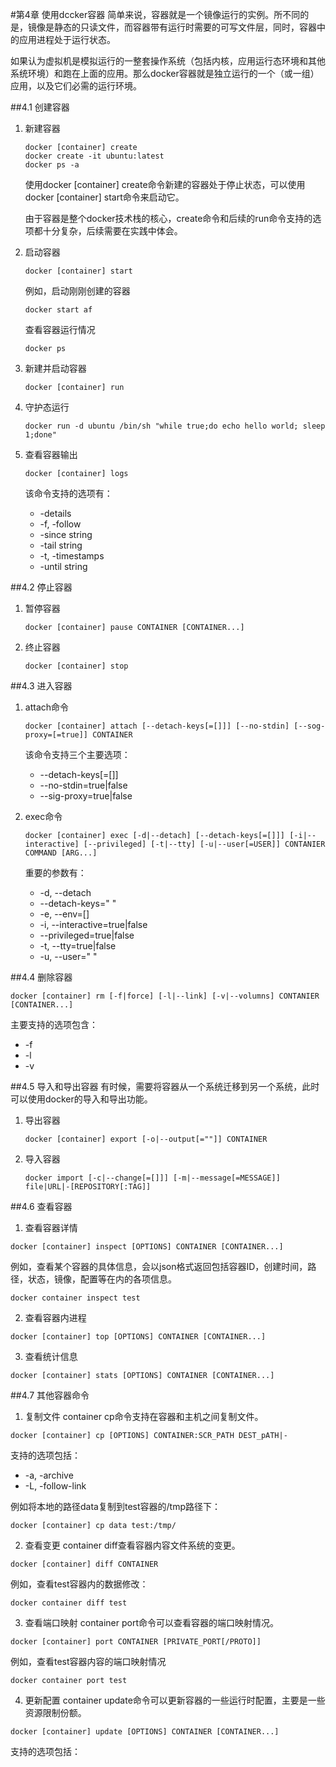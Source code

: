 #第4章 使用dccker容器
简单来说，容器就是一个镜像运行的实例。所不同的是，镜像是静态的只读文件，而容器带有运行时需要的可写文件层，同时，容器中的应用进程处于运行状态。

如果认为虚拟机是模拟运行的一整套操作系统（包括内核，应用运行态环境和其他系统环境）和跑在上面的应用。那么docker容器就是独立运行的一个（或一组）应用，以及它们必需的运行环境。

##4.1 创建容器
1. 新建容器
    ```
    docker [container] create 
    docker create -it ubuntu:latest
    docker ps -a
    ```
    使用docker [container] create命令新建的容器处于停止状态，可以使用docker [container] start命令来启动它。
    
    由于容器是整个docker技术栈的核心，create命令和后续的run命令支持的选项都十分复杂，后续需要在实践中体会。

2. 启动容器
    ```
    docker [container] start
    ```
    例如，启动刚刚创建的容器
    ```
    docker start af
    ```
    查看容器运行情况
    ```
    docker ps
    ```
3. 新建并启动容器
    ```
    docker [container] run 
    ```
4. 守护态运行
    ```
    docker run -d ubuntu /bin/sh "while true;do echo hello world; sleep 1;done"
    ```
5. 查看容器输出
    ```
    docker [container] logs
    ```
    该命令支持的选项有：
    + -details
    + -f, -follow
    + -since string
    + -tail string
    + -t, -timestamps
    + -until string

##4.2 停止容器
1. 暂停容器
    ```
    docker [container] pause CONTAINER [CONTAINER...]
    ```
2. 终止容器
    ```
    docker [container] stop 
    ```
    
##4.3 进入容器
1. attach命令
    ```
    docker [container] attach [--detach-keys[=[]]] [--no-stdin] [--sog-proxy=[=true]] CONTAINER
    ```
    该命令支持三个主要选项：
    + --detach-keys[=[]]
    + --no-stdin=true|false
    + --sig-proxy=true|false
    
2. exec命令
    ```
    docker [container] exec [-d|--detach] [--detach-keys[=[]]] [-i|--interactive] [--privileged] [-t|--tty] [-u|--user[=USER]] CONTANIER COMMAND [ARG...]
    ```
    重要的参数有：
    + -d, --detach
    + --detach-keys=" "
    + -e, --env=[]
    + -i, --interactive=true|false
    + --privileged=true|false
    + -t, --tty=true|false
    + -u, --user=" "

##4.4 删除容器
```
docker [container] rm [-f|force] [-l|--link] [-v|--volumns] CONTANIER [CONTAINER...]
```
主要支持的选项包含：
+ -f
+ -l
+ -v

##4.5 导入和导出容器
有时候，需要将容器从一个系统迁移到另一个系统，此时可以使用docker的导入和导出功能。
1. 导出容器
    ```
    docker [container] export [-o|--output[=""]] CONTAINER
    ```
    
2. 导入容器
    ```
    docker import [-c|--change[=[]]] [-m|--message[=MESSAGE]] file|URL|-[REPOSITORY[:TAG]]
    ```

##4.6 查看容器
1. 查看容器详情
```
docker [container] inspect [OPTIONS] CONTAINER [CONTAINER...]
```
例如，查看某个容器的具体信息，会以json格式返回包括容器ID，创建时间，路径，状态，镜像，配置等在内的各项信息。
```
docker container inspect test
```

2. 查看容器内进程
```
docker [container] top [OPTIONS] CONTAINER [CONTAINER...]
```

3. 查看统计信息
```
docker [container] stats [OPTIONS] CONTAINER [CONTAINER...]
```

##4.7 其他容器命令
1. 复制文件
container cp命令支持在容器和主机之间复制文件。
```
docker [container] cp [OPTIONS] CONTAINER:SCR_PATH DEST_pATH|-
```
支持的选项包括：
+ -a, -archive
+ -L, -follow-link

例如将本地的路径data复制到test容器的/tmp路径下：
```
docker [container] cp data test:/tmp/
```

2. 查看变更
container diff查看容器内容文件系统的变更。
```
docker [container] diff CONTAINER
```
例如，查看test容器内的数据修改：
```
docker container diff test
```

3. 查看端口映射
container port命令可以查看容器的端口映射情况。
```
docker [container] port CONTAINER [PRIVATE_PORT[/PROTO]]
```
例如，查看test容器内容的端口映射情况
```
docker container port test
```

4. 更新配置
container update命令可以更新容器的一些运行时配置，主要是一些资源限制份额。
```
docker [container] update [OPTIONS] CONTAINER [CONTAINER...]
``` 
支持的选项包括：
